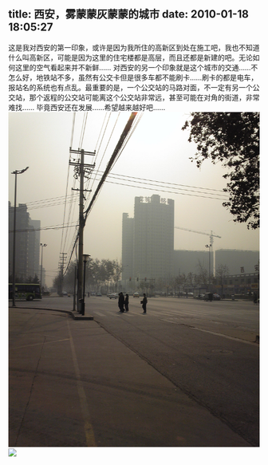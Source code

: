 title: 西安，雾蒙蒙灰蒙蒙的城市
date: 2010-01-18 18:05:27
---

这是我对西安的第一印象，或许是因为我所住的高新区到处在施工吧，我也不知道什么叫高新区，可能是因为这里的住宅楼都是高层，而且还都是新建的吧。无论如何这里的空气看起来并不新鲜……
对西安的另一个印象就是这个城市的交通……不怎么好，地铁站不多，虽然有公交卡但是很多车都不能刷卡……刷卡的都是电车，报站名的系统也有点乱。最重要的是，一个公交站的马路对面，不一定有另一个公交站，那个返程的公交站可能离这个公交站非常远，甚至可能在对角的街道，非常难找……
毕竟西安还在发展……希望越来越好吧……
![](/uploads/2010/01/xian.jpg)
 ![](http://img.zemanta.com/pixy.gif?x-id=87e1a767-d3cc-8af1-a3a2-d76ea0912190)
